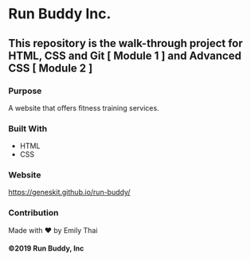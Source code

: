 # Run Buddy Inc.

## This repository is the walk-through project for HTML, CSS and Git [ Module 1 ] and Advanced CSS [ Module 2 ]

### Purpose
A website that offers fitness training services.

### Built With
* HTML
* CSS

### Website
https://geneskit.github.io/run-buddy/

### Contribution
Made with ❤️ by Emily Thai

#### ©️2019 Run Buddy, Inc 
